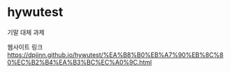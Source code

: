 # hywutest
기말 대체 과제

웹사이트 링크
https://dpjinn.github.io/hywutest/%EA%B8%B0%EB%A7%90%EB%8C%80%EC%B2%B4%EA%B3%BC%EC%A0%9C.html
